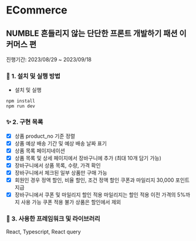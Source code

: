 # ECommerce

## NUMBLE 흔들리지 않는 단단한 프론트 개발하기 패션 이커머스 편

진행기간: 2023/08/29 ~ 2023/09/18

### 🌱 1. 설치 및 실행 방법

- 설치 및 실행

```
npm install
npm run dev
```

### ✨ 2. 구현 목록

- [x] 상품 product_no 기준 정렬
- [x] 상품 예상 배송 기간 및 예상 배송 날짜 표기
- [x] 상품 목록 페이지네이션
- [x] 상품 목록 및 상세 페이지에서 장바구니에 추가 (최대 10개 담기 가능)
- [x] 장바구니에서 상품 목록, 수량, 가격 확인
- [x] 장바구니에서 체크된 일부 상품만 구매 가능
- [x] 회원인 경우 정액 할인, 비율 할인, 조건 정액 할인 쿠폰과 마일리지 30,000 포인트 지급
- [x] 장바구니에서 쿠폰 및 마일리지 할인 적용
      마일리지는 할인 적용 이전 가격의 5%까지 사용 가능
      쿠폰 적용 불가 상품은 할인에서 제외

### 💚 3. 사용한 프레임워크 및 라이브러리

React, Typescript, React query

